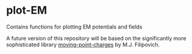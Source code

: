 # plot-EM
Contains functions for plotting EM potentials and fields 

A future version of this repository will be based on the significantly more sophisticated library [moving-point-charges](https://github.com/MatthewFilipovich/moving-point-charges) by M.J. Filipovich. 
